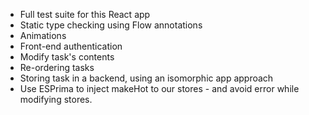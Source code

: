 * Full test suite for this React app
* Static type checking using Flow annotations
* Animations
* Front-end authentication
* Modify task's contents
* Re-ordering tasks
* Storing task in a backend, using an isomorphic app approach
* Use ESPrima to inject makeHot to our stores - and avoid error while modifying stores.
